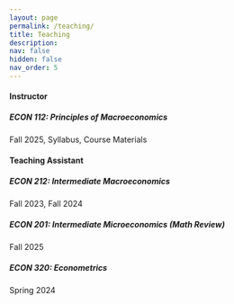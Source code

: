 ```yaml
---
layout: page
permalink: /teaching/
title: Teaching
description: 
nav: false
hidden: false
nav_order: 5
---
```

#### Instructor
##### ECON 112: Principles of Macroeconomics 
Fall 2025, Syllabus, Course Materials

#### Teaching Assistant 
##### ECON 212: Intermediate Macroeconomics
Fall 2023, Fall 2024 
##### ECON 201: Intermediate Microeconomics (Math Review)
Fall 2025 
##### ECON 320: Econometrics 
Spring 2024 
